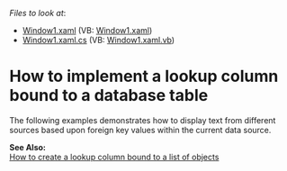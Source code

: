 <!-- default file list -->
*Files to look at*:

* [Window1.xaml](./CS/Window1.xaml) (VB: [Window1.xaml](./VB/Window1.xaml))
* [Window1.xaml.cs](./CS/Window1.xaml.cs) (VB: [Window1.xaml.vb](./VB/Window1.xaml.vb))
<!-- default file list end -->
# How to implement a lookup column bound to a database table


<p>The following examples demonstrates how to display text from different sources based upon foreign key values within the current data source.</p><p><strong>See Also:</strong><br />
<a href="https://www.devexpress.com/Support/Center/p/E1862">How to create a lookup column bound to a list of objects</a></p>

<br/>


